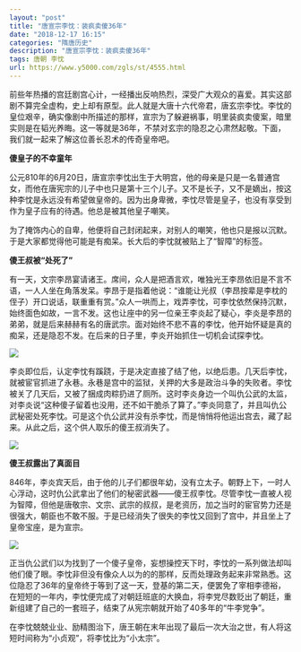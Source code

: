 ```yaml
---
layout: "post"
title: "唐宣宗李忱：装疯卖傻36年"
date: "2018-12-17 16:15"
categories: "隋唐历史"
description: "唐宣宗李忱：装疯卖傻36年"
tags: 唐朝 李忱
url: https://www.y5000.com/zgls/st/4555.html
---
```






前些年热播的宫廷剧宫心计，一经播出反响热烈，深受广大观众的喜爱。其实这部剧不算完全虚构，史上却有原型。此人就是大唐十六代帝君，唐玄宗李忱。李忱的皇位艰辛，确实像剧中所描述的那样，宣宗为了躲避祸事，明里装疯卖傻案，暗里实则是在韬光养晦。这一等就是36年，不禁对玄宗的隐忍之心肃然起敬。下面，我们就一起来了解这位善长忍术的传奇皇帝吧。

**傻皇子的不幸童年**

公元810年的6月20日，唐宣宗李忱出生于大明宫，他的母亲是只是一名普通宫女，而他在唐宪宗的儿子中也只是第十三个儿子。又不是长子，又不是嫡出，按这种李忱是永远没有希望做皇帝的。因为出身卑微，李忱尽管是皇子，也没有享受到作为皇子应有的待遇。他总是被其他皇子嘲笑。

为了掩饰内心的自卑，他便将自己封闭起来，对别人的嘲笑，他也只是报以沉默。于是大家都觉得他可能是有痴呆。长大后的李忱就被贴上了“智障”的标签。

**傻王叔被“处死了”**

有一天，文宗李昂宴请诸王。席间，众人是把酒言欢，唯独光王李昂依旧是不言不语，一人人坐在角落发呆。李昂于是指着他说：“谁能让光叔（李昂按辈是李枕的侄子）开口说话，联重重有赏。”众人一哄而上，戏弄李忱，可李忱依然保持沉默，始终面色如故，一言不发。这也让座中的另一位亲王李炎起了疑心，李炎是李昂的弟弟，就是后来赫赫有名的唐武宗。面对始终不悲不喜的李忱，他开始怀疑是真的痴呆，还是隐忍不发。在后来的日子里，李炎开始抓住一切机会试探李忱。

![](https://img.y5000.com/uploads/allimg/161103/13564640I-0.jpg)

李炎即位后，认定李忱有蹊跷，于是决定直接了结了他，以绝后患。几天后李忱，就被宦官抓进了永巷。永巷是宫中的监狱，关押的大多是政治斗争的失败者。李忱被关了几天后，又被了捆成肉粽扔进了厕所。这时李炎身边一个叫仇公武的太监，对李炎说“这种傻子留着也没用，还不如干脆杀了算了。”李炎同意了，并且叫仇公武秘密处死李忱。可是这个仇公武并没有杀李忱，而是悄悄将他运出宫去，藏了起来。从此之后，这个供人取乐的傻王叔消失了。

![](https://img.y5000.com/uploads/allimg/161103/13564B0P-1.jpg)

**傻王叔露出了真面目**

846年，李炎宾天后，由于他的儿子们都很年幼，没有立太子。朝野上下，一时人心浮动，这时仇公武拿出了他们的秘密武器——傻王叔李忱。尽管李忱一直被人视为智障，但他是唐敬宗、文宗、武宗的叔叔，是老资历，加之当时的宦官势力还是很强大，朝臣也不敢不服。于是已经消失了很失的李忱又回到了宫中，并且坐上了皇帝宝座，是为宣宗。

![](https://img.y5000.com/uploads/allimg/161103/1356463T2-2.jpg)

正当仇公武们以为找到了一个傻子皇帝，妄想操控天下时，李忱的一系列做法却叫他们傻了眼。李忱非但没有像众人以为的的那样，反而处理政务起来非常熟悉。这位隐忍了36年的皇帝终于等到了这一天，登基的第二天，便罢免了宰相李德裕，在短短的一年内，李忱便完成了对朝廷班底的大换血，将李党尽数贬出了朝廷，重新组建了自己的一套班子，结束了从宪宗朝就开始了40多年的“牛李党争”。

在李忱兢兢业业、励精图治下，唐王朝在末年出现了最后一次大治之世，有人将这短时间称为“小贞观”，将李忱比为“小太宗”。
